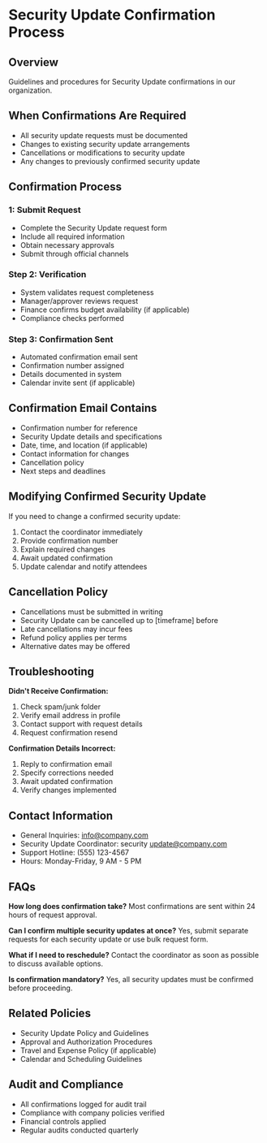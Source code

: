 # Security Update Confirmation Process

## Overview
Guidelines and procedures for Security Update confirmations in our organization.

## When Confirmations Are Required
- All security update requests must be documented
- Changes to existing security update arrangements
- Cancellations or modifications to security update
- Any changes to previously confirmed security update

## Confirmation Process

###  1: Submit Request
- Complete the Security Update request form
- Include all required information
- Obtain necessary approvals
- Submit through official channels

### Step 2: Verification
- System validates request completeness
- Manager/approver reviews request
- Finance confirms budget availability (if applicable)
- Compliance checks performed

### Step 3: Confirmation Sent
- Automated confirmation email sent
- Confirmation number assigned
- Details documented in system
- Calendar invite sent (if applicable)

## Confirmation Email Contains
- Confirmation number for reference
- Security Update details and specifications
- Date, time, and location (if applicable)
- Contact information for changes
- Cancellation policy
- Next steps and deadlines

## Modifying Confirmed Security Update
If you need to change a confirmed security update:
1. Contact the coordinator immediately
2. Provide confirmation number
3. Explain required changes
4. Await updated confirmation
5. Update calendar and notify attendees

## Cancellation Policy
- Cancellations must be submitted in writing
- Security Update can be cancelled up to [timeframe] before
- Late cancellations may incur fees
- Refund policy applies per terms
- Alternative dates may be offered

## Troubleshooting

**Didn't Receive Confirmation:**
1. Check spam/junk folder
2. Verify email address in profile
3. Contact support with request details
4. Request confirmation resend

**Confirmation Details Incorrect:**
1. Reply to confirmation email
2. Specify corrections needed
3. Await updated confirmation
4. Verify changes implemented

## Contact Information
- General Inquiries: info@company.com
- Security Update Coordinator: security update@company.com
- Support Hotline: (555) 123-4567
- Hours: Monday-Friday, 9 AM - 5 PM

## FAQs

**How long does confirmation take?**
Most confirmations are sent within 24 hours of request approval.

**Can I confirm multiple security updates at once?**
Yes, submit separate requests for each security update or use bulk request form.

**What if I need to reschedule?**
Contact the coordinator as soon as possible to discuss available options.

**Is confirmation mandatory?**
Yes, all security updates must be confirmed before proceeding.

## Related Policies
- Security Update Policy and Guidelines
- Approval and Authorization Procedures
- Travel and Expense Policy (if applicable)
- Calendar and Scheduling Guidelines

## Audit and Compliance
- All confirmations logged for audit trail
- Compliance with company policies verified
- Financial controls applied
- Regular audits conducted quarterly

